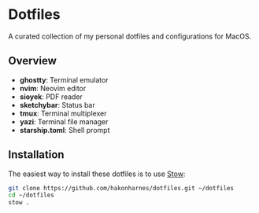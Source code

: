 # Dotfiles

A curated collection of my personal dotfiles and configurations for MacOS.

## Overview

- **ghostty**: Terminal emulator
- **nvim**: Neovim editor
- **sioyek**: PDF reader
- **sketchybar**: Status bar
- **tmux**: Terminal multiplexer
- **yazi**: Terminal file manager
- **starship.toml**: Shell prompt

## Installation

The easiest way to install these dotfiles is to use [Stow](https://www.gnu.org/software/stow/):

```sh
git clone https://github.com/hakonharnes/dotfiles.git ~/dotfiles
cd ~/dotfiles
stow .
```
